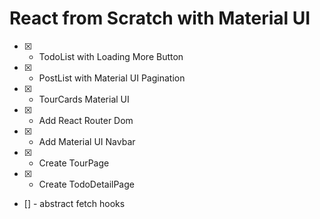 # React from Scratch with Material UI

- [x] - TodoList with Loading More Button
- [x] - PostList with Material UI Pagination
- [x] - TourCards Material UI
- [x] - Add React Router Dom
- [x] - Add Material UI Navbar
- [x] - Create TourPage
- [x] - Create TodoDetailPage
- [] - abstract fetch hooks

